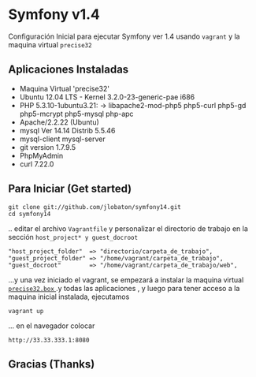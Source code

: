 # Symfony v1.4
Configuración Inicial para ejecutar Symfony ver 1.4 usando  ```vagrant``` y la maquina virtual ```precise32```

## Aplicaciones Instaladas

* Maquina Virtual 'precise32'
* Ubuntu 12.04 LTS - Kernel 3.2.0-23-generic-pae i686
* PHP 5.3.10-1ubuntu3.21:
  -> libapache2-mod-php5 php5-curl php5-gd php5-mcrypt php5-mysql php-apc
* Apache/2.2.22 (Ubuntu)
* mysql  Ver 14.14 Distrib 5.5.46
* mysql-client mysql-server
* git version 1.7.9.5
* PhpMyAdmin
* curl 7.22.0

## Para Iniciar (Get started)

```
git clone git://github.com/jlobaton/symfony14.git
cd symfony14
```
.. editar el archivo ```Vagrantfile``` y personalizar el directorio de trabajo en la sección ```host_project* y guest_docroot```

```
"host_project_folder"  => "directorio/carpeta_de_trabajo",
"guest_project_folder" => "/home/vagrant/carpeta_de_trabajo",
"guest_docroot"        => "/home/vagrant/carpeta_de_trabajo/web",
```

...y una vez iniciado el vagrant, se empezará a instalar la maquina virtual [```precise32.box``` ](http://files.vagrantup.com/precise32.box).y todas las aplicaciones , y luego para tener acceso a la maquina inicial instalada, ejecutamos

```
vagrant up
```
... en el navegador colocar

```
http://33.33.333.1:8080
```

## Gracias (Thanks) 
